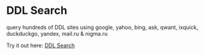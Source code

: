 # DDL Search
query hundreds of DDL sites using google, yahoo, bing, ask, qwant, ixquick, duckduckgo, yandex, mail.ru & nigma.ru

Try it out here: [DDL Search](http://htmlpreview.github.io/?https://raw.githubusercontent.com/rickdog/DDL/master/ddlSearch.html)
